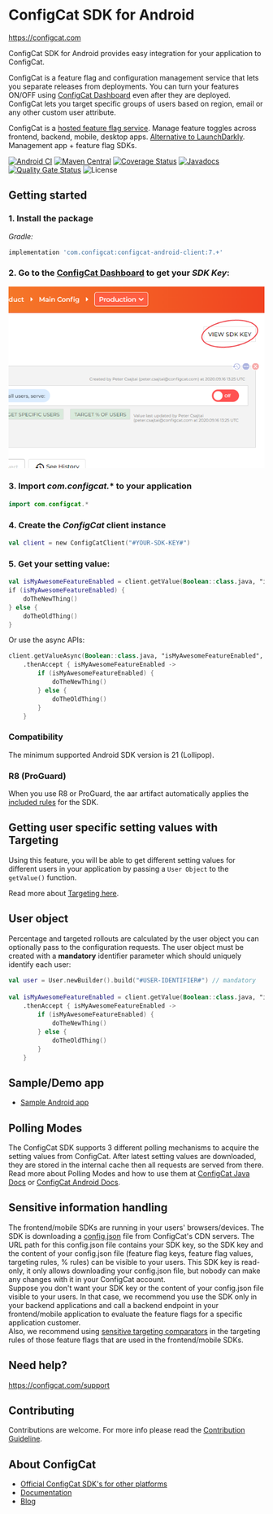 # ConfigCat SDK for Android
https://configcat.com

ConfigCat SDK for Android provides easy integration for your application to ConfigCat.

ConfigCat is a feature flag and configuration management service that lets you separate releases from deployments. You can turn your features ON/OFF using <a href="http://app.configcat.com" target="_blank">ConfigCat Dashboard</a> even after they are deployed. ConfigCat lets you target specific groups of users based on region, email or any other custom user attribute.

ConfigCat is a <a href="https://configcat.com" target="_blank">hosted feature flag service</a>. Manage feature toggles across frontend, backend, mobile, desktop apps. <a href="https://configcat.com" target="_blank">Alternative to LaunchDarkly</a>. Management app + feature flag SDKs.

[![Android CI](https://github.com/configcat/android-sdk/actions/workflows/android-ci.yml/badge.svg?branch=master)](https://github.com/configcat/android-sdk/actions/workflows/android-ci.yml)
[![Maven Central](https://maven-badges.herokuapp.com/maven-central/com.configcat/configcat-android-client/badge.svg)](https://maven-badges.herokuapp.com/maven-central/com.configcat/configcat-android-client)
[![Coverage Status](https://img.shields.io/codecov/c/github/ConfigCat/android-sdk.svg)](https://codecov.io/gh/ConfigCat/android-sdk)
[![Javadocs](http://javadoc.io/badge/com.configcat/configcat-android-client.svg)](http://javadoc.io/doc/com.configcat/configcat-android-client)
[![Quality Gate Status](https://sonarcloud.io/api/project_badges/measure?project=configcat_android-sdk&metric=alert_status)](https://sonarcloud.io/dashboard?id=configcat_android-sdk)
![License](https://img.shields.io/github/license/configcat/android-sdk.svg)

## Getting started

### 1. Install the package
*Gradle:*
```groovy
implementation 'com.configcat:configcat-android-client:7.+'
```

### 2. Go to the <a href="https://app.configcat.com/sdkkey" target="_blank">ConfigCat Dashboard</a> to get your *SDK Key*:
![SDK-KEY](https://raw.githubusercontent.com/ConfigCat/android-sdk/master/media/readme02-3.png  "SDK-KEY")

### 3. Import *com.configcat.** to your application
```kotlin
import com.configcat.*
```

### 4. Create the *ConfigCat* client instance
```kotlin
val client = new ConfigCatClient("#YOUR-SDK-KEY#")
```

### 5. Get your setting value:
```kotlin
val isMyAwesomeFeatureEnabled = client.getValue(Boolean::class.java, "isMyAwesomeFeatureEnabled", false)
if (isMyAwesomeFeatureEnabled) {
    doTheNewThing()
} else {
    doTheOldThing()
}
```
Or use the async APIs:

```kotlin
client.getValueAsync(Boolean::class.java, "isMyAwesomeFeatureEnabled", false)
    .thenAccept { isMyAwesomeFeatureEnabled ->
        if (isMyAwesomeFeatureEnabled) {
            doTheNewThing()
        } else {
            doTheOldThing()
        }
    }
```

### Compatibility
The minimum supported Android SDK version is 21 (Lollipop).

### R8 (ProGuard)
When you use R8 or ProGuard, the aar artifact automatically applies the [included rules](proguard-rules.pro) for the SDK.

## Getting user specific setting values with Targeting
Using this feature, you will be able to get different setting values for different users in your application by passing a `User Object` to the `getValue()` function.

Read more about [Targeting here](https://configcat.com/docs/advanced/targeting/).


## User object
Percentage and targeted rollouts are calculated by the user object you can optionally pass to the configuration requests.
The user object must be created with a **mandatory** identifier parameter which should uniquely identify each user:
```kotlin
val user = User.newBuilder().build("#USER-IDENTIFIER#") // mandatory

val isMyAwesomeFeatureEnabled = client.getValue(Boolean::class.java, "isMyAwesomeFeatureEnabled", user, false)
    .thenAccept { isMyAwesomeFeatureEnabled ->
        if (isMyAwesomeFeatureEnabled) {
            doTheNewThing()
        } else {
            doTheOldThing()
        }
    }
```

## Sample/Demo app
* [Sample Android app](https://github.com/ConfigCat/android-sdk/tree/master/samples/android)

## Polling Modes
The ConfigCat SDK supports 3 different polling mechanisms to acquire the setting values from ConfigCat. After latest setting values are downloaded, they are stored in the internal cache then all requests are served from there. Read more about Polling Modes and how to use them at [ConfigCat Java Docs](https://configcat.com/docs/sdk-reference/java/) or [ConfigCat Android Docs](https://configcat.com/docs/sdk-reference/android/).

## Sensitive information handling

The frontend/mobile SDKs are running in your users' browsers/devices. The SDK is downloading a [config.json](https://configcat.com/docs/requests/) file from ConfigCat's CDN servers. The URL path for this config.json file contains your SDK key, so the SDK key and the content of your config.json file (feature flag keys, feature flag values, targeting rules, % rules) can be visible to your users. 
This SDK key is read-only, it only allows downloading your config.json file, but nobody can make any changes with it in your ConfigCat account.  
Suppose you don't want your SDK key or the content of your config.json file visible to your users. In that case, we recommend you use the SDK only in your backend applications and call a backend endpoint in your frontend/mobile application to evaluate the feature flags for a specific application customer.  
Also, we recommend using [sensitive targeting comparators](https://configcat.com/docs/advanced/targeting/#sensitive-text-comparators) in the targeting rules of those feature flags that are used in the frontend/mobile SDKs.

## Need help?
https://configcat.com/support

## Contributing
Contributions are welcome. For more info please read the [Contribution Guideline](CONTRIBUTING.md).

## About ConfigCat
- [Official ConfigCat SDK's for other platforms](https://github.com/configcat)
- [Documentation](https://configcat.com/docs)
- [Blog](https://configcat.com/blog)
